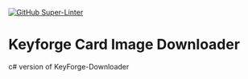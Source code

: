 [![GitHub Super-Linter](https://github.com/villagiuseppe/KeyforgeCardImageDownloader/workflows/Lint%20Code%20Base/badge.svg)](https://github.com/marketplace/actions/super-linter)

# Keyforge Card Image Downloader
c# version of KeyForge-Downloader
